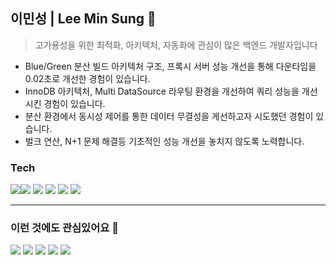 
## 이민성 | Lee Min Sung 👋

> 고가용성을 위한 최적화, 아키텍처, 자동화에 관심이 많은 백엔드 개발자입니다
- Blue/Green 분산 빌드 아키텍처 구조, 프록시 서버 성능 개선을 통해 다운타임을 0.02초로 개선한 경험이 있습니다.
- InnoDB 아키텍처, Multi DataSource 라우팅 환경을 개선하여 쿼리 성능을 개선시킨 경험이 있습니다.
- 분산 환경에서 동시성 제어를 통한 데이터 무결성을 게선하고자 시도했던 경험이 있습니다.
- 벌크 연산, N+1 문제 해결등 기초적인 성능 개선을 놓치지 않도록 노력합니다.

### Tech

<img src="https://img.shields.io/badge/SpringBoot-6DB33F?style=for-the-badge&logo=SpringBoot&logoColor=white"><img src="https://img.shields.io/badge/NGINX-009639?style=for-the-badge&logo=NGINX&logoColor=white">
<img src="https://img.shields.io/badge/MySQL-4479A1?style=for-the-badge&logo=MySQL&logoColor=white">
<img src="https://img.shields.io/badge/Redis-DC382D?style=for-the-badge&logo=Redis&logoColor=white">
<img src="https://img.shields.io/badge/Jenkins-D24939?style=for-the-badge&logo=jenkins&logoColor=white">
<img src="https://img.shields.io/badge/GitHub Actions-2088FF?style=for-the-badge&logo=GitHub Actions&logoColor=white">

---

### 이런 것에도 관심있어요 🙂

<img src="https://img.shields.io/badge/Elastic Search-005571?style=for-the-badge&logo=elasticsearch&logoColor=white"> <img src="https://img.shields.io/badge/Kibana-005571?style=for-the-badge&logo=kibana&logoColor=white"> 
<img src="https://img.shields.io/badge/Apache Kafka-231F20?style=for-the-badge&logo=Apache Kafka&logoColor=white">
<img src="https://img.shields.io/badge/Grafana-F46800?style=for-the-badge&logo=Grafana&logoColor=white"> 
<img src="https://img.shields.io/badge/Prometheus-E6522C?style=for-the-badge&logo=Prometheus&logoColor=white">





